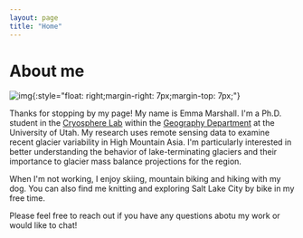 ```yaml
---
layout: page
title: "Home"
---
```


# About me 
![img](https://raw.githubusercontent.com/e-marshall/e-marshall.github.io/master/assets/emma_kena.jpg){:style="float: right;margin-right: 7px;margin-top: 7px;"}



Thanks for stopping by my page! My name is Emma Marshall. I'm a Ph.D. student in the [Cryosphere Lab](https://github.com/UofU-Cryosphere) within the [Geography Department](https://geog.utah.edu/) at the University of Utah. My research uses remote sensing data to examine recent glacier variability in High Mountain Asia. I'm particularly interested in better understanding the behavior of lake-terminating glaciers and their importance to glacier mass balance projections for the region. 

When I'm not working, I enjoy skiing, mountain biking and hiking with my dog. You can also find me knitting and exploring Salt Lake City by bike in my free time. 

Please feel free to reach out if you have any questions abotu my work or would like to chat! 

